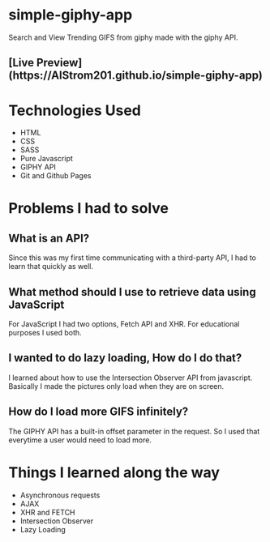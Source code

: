 # simple-giphy-app
Search and View Trending GIFS from giphy made with the giphy API.

<h2>[Live Preview](https://AlStrom201.github.io/simple-giphy-app)</h2>

# Technologies Used
* HTML
* CSS
* SASS
* Pure Javascript
* GIPHY API
* Git and Github Pages


# Problems I had to solve 

## What is an API?

Since this was my first time communicating with a third-party API, I had to learn that quickly as well.

## What method should I use to retrieve data using JavaScript

For JavaScript I had two options, Fetch API and XHR. For educational purposes I used both.

## I wanted to do lazy loading, How do I do that?

I learned about how to use the Intersection Observer API from javascript. Basically I made the pictures only load when they are on screen.

## How do I load more GIFS infinitely?

The GIPHY API has a built-in offset parameter in the request. So I used that everytime a user would need to load more.


# Things I learned along the way

* Asynchronous requests
* AJAX
* XHR and FETCH
* Intersection Observer
* Lazy Loading 



